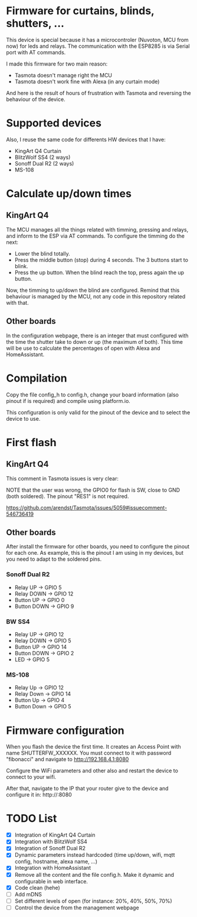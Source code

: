 
# Firmware for curtains, blinds, shutters, ...
This device is special because it has a microcontroler (Nuvoton, MCU from now) for leds and relays. The communication with the ESP8285 is via Serial port with AT commands.

I made this firmware for two main reason:
- Tasmota doesn't manage right the MCU
- Tasmota doesn't work fine with Alexa (in any curtain mode)

And here is the result of hours of frustration with Tasmota and reversing the behaviour of the device.

# Supported devices
Also, I reuse the same code for differents HW devices that I have:

- KingArt Q4 Curtain
- BlitzWolf SS4 (2 ways)
- Sonoff Dual R2 (2 ways)
- MS-108

# Calculate up/down times
## KingArt Q4
The MCU manages all the things related with timming, pressing and relays, and inform to the ESP via AT commands. To configure the timming do the next:
- Lower the blind totally.
- Press the middle button (stop) during 4 seconds. The 3 buttons start to blink.
- Press the up button. When the blind reach the top, press again the up button.

Now, the timming to up/down the blind are configured. Remind that this behaviour is managed by the MCU, not any code in this repository related with that.
## Other boards
In the configuration webpage, there is an integer that must configured with the time the shutter take to down or up (the maximum of both). This time will be use to calculate the percentages of open with Alexa and HomeAssistant.

# Compilation
Copy the file config_h to config.h, change your board information (also pinout if is required) and compile using platform.io.

This configuration is only valid for the pinout of the device and to select the device to use.

# First flash
## KingArt Q4
This comment in Tasmota issues is very clear:

NOTE that the user was wrong, the GPIO0 for flash is SW, close to GND (both soldered). The pinout "RES1" is not required.

https://github.com/arendst/Tasmota/issues/5059#issuecomment-546736419

## Other boards
After install the firmware for other boards, you need to configure the pinout for each one. As example, this is the pinout I am using in my devices, but you need to adapt to the soldered pins.

### Sonoff Dual R2
- Relay UP -> GPIO 5
- Relay DOWN -> GPIO 12
- Button UP -> GPIO 0
- Button DOWN -> GPIO 9


### BW SS4
- Relay UP -> GPIO 12
- Relay DOWN -> GPIO 5
- Button UP -> GPIO 14 
- Button DOWN -> GPIO 2
- LED -> GPIO 5

### MS-108
- Relay Up -> GPIO 12
- Relay Down -> GPIO 14
- Button Up -> GPIO 4
- Button Down -> GPIO 5

# Firmware configuration
When you flash the device the first time. It creates an Access Point with name SHUTTERFW_XXXXXX. You must connect to it with password "fibonacci" and navigate to http://192.168.4.1:8080

Configure the WiFi parameters and other also and restart the device to connect to your wifi.

After that, navigate to the IP that your router give to the device and configure it in: http://<IP>:8080

# TODO List
- [X] Integration of KingArt Q4 Curtain
- [X] Integration with BlitzWolf SS4
- [X] Integration of Sonoff Dual R2
- [X] Dynamic parameters instead hardcoded (time up/down, wifi, mqtt config, hostname, alexa name, ...)
- [X] Integration with HomeAssistant
- [X] Remove all the content and the file config.h. Make it dynamic and configurable in web interface.
- [X] Code clean (hehe)
- [ ] Add mDNS
- [ ] Set different levels of open (for instance: 20%, 40%, 50%, 70%)
- [ ] Control the device from the management webpage

